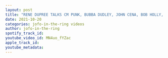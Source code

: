 ```yaml
---
layout: post
title: "RENE DUPREE TALKS CM PUNK, BUBBA DUDLEY, JOHN CENA, BOB HOLLY, SYLVAIN GRENIER & JEREMY PROPHET #75"
date: 2021-10-20
categories: jofo-in-the-ring videos
author: jofo-in-the-ring
spotify_track_id: 
youtube_video_id: MN4uo_fYZac
apple_track_id: 
youtube_metadata: 
---
```

